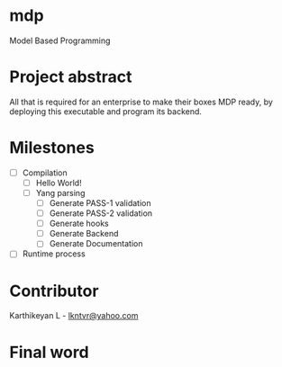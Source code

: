 # mdp
  Model Based Programming

# Project abstract
  All that is required for an enterprise to make their boxes MDP ready, by deploying this executable and program its backend.
  
# Milestones
  - [ ] Compilation
    - [ ] Hello World!
    - [ ] Yang parsing
      - [ ] Generate PASS-1 validation
      - [ ] Generate PASS-2 validation
      - [ ] Generate hooks
      - [ ] Generate Backend
      - [ ] Generate Documentation
  - [ ] Runtime process
  
# Contributor
  Karthikeyan L - lkntvr@yahoo.com
  
# Final word
